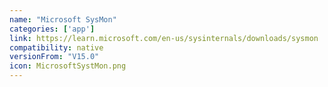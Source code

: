 ```yaml
---
name: "Microsoft SysMon"
categories: ['app']
link: https://learn.microsoft.com/en-us/sysinternals/downloads/sysmon
compatibility: native
versionFrom: "V15.0"
icon: MicrosoftSystMon.png
---
```


